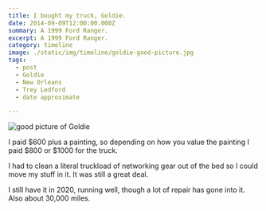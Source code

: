 ```yaml
---
title: I bought my truck, Goldie.
date: 2014-09-09T12:00:00.000Z
summary: A 1999 Ford Ranger.
excerpt: A 1999 Ford Ranger.
category: timeline
image: ./static/img/timeline/goldie-good-picture.jpg
tags:
  - post
  - Goldie
  - New Orleans
  - Trey Ledford
  - date approximate

---
```


![good picture of Goldie](/static/img/timeline/goldie-good-picture.jpg "good picture of Goldie")

I paid $600 plus a painting, so depending on how you value the painting I paid $800 or $1000 for the truck.

I had to clean a literal truckload of networking gear out of the bed so I could move my stuff in it. It was still a great deal.

I still have it in 2020, running well, though a lot of repair has gone into it. Also about 30,000 miles.
